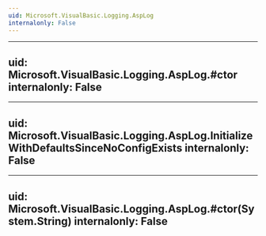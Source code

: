 ```yaml
---
uid: Microsoft.VisualBasic.Logging.AspLog
internalonly: False
---
```


---
uid: Microsoft.VisualBasic.Logging.AspLog.#ctor
internalonly: False
---

---
uid: Microsoft.VisualBasic.Logging.AspLog.InitializeWithDefaultsSinceNoConfigExists
internalonly: False
---

---
uid: Microsoft.VisualBasic.Logging.AspLog.#ctor(System.String)
internalonly: False
---
